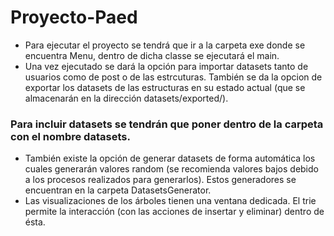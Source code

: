 # Proyecto-Paed

* Para ejecutar el proyecto se tendrá que ir a la carpeta exe donde se encuentra Menu, dentro de dicha classe se ejecutará el main.
* Una vez ejecutado se dará la opción para importar datasets tanto de usuarios como de post o de las estrcuturas. También se da la opcion de exportar los datasets de las estructuras en su estado actual (que se almacenarán en la dirección datasets/exported/).
### Para incluir datasets se tendrán que poner dentro de la carpeta con el nombre datasets.
* También existe la opción de generar datasets de forma automática los cuales generarán valores random (se recomienda valores bajos debido a los procesos realizados para generarlos). Estos generadores se encuentran en la carpeta DatasetsGenerator.
* Las visualizaciones de los árboles tienen una ventana dedicada. El trie permite la interacción (con las acciones de insertar y eliminar) dentro de ésta.

